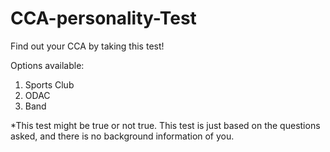# CCA-personality-Test
Find out your CCA by taking this test!

Options available: 
1. Sports Club
2. ODAC
3. Band

*This test might  be true or not true. This test is just based on the questions asked, and there is no background information of you.
